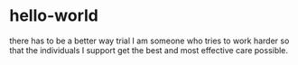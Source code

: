 # hello-world
there has to be a better way trial
I am someone who tries to work harder so that the individuals I support get the best and most effective care possible.
